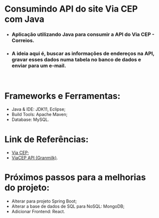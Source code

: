 # Consumindo API do site Via CEP com Java

 - ### Aplicação utilizando Java para consumir a API do Via CEP - Correios.

 - ### A ideia aqui é, buscar as informações de endereços na API, gravar esses dados numa tabela no banco de dados e enviar para um e-mail.
<br />

# Frameworks e Ferramentas:
 - Java & IDE: JDK11, Eclipse;
 - Build Tools: Apache Maven;
 - Database: MySQL.

# Link de Referências:
 - [Via CEP](https://viacep.com.br/);
- [ViaCEP API (Granmilk)](https://lnkd.in/dKAfjSAc).

# Próximos passos para a melhorias do projeto:
 - Alterar para projeto Spring Boot;
 - Alterar a base de dados de SQL para NoSQL: MongoDB;
 - Adicionar Frontend: React.
